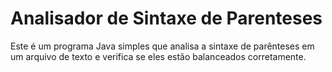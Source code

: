 # Analisador de Sintaxe de Parenteses

Este é um programa Java simples que analisa a sintaxe de parênteses em um arquivo de texto e verifica se eles estão balanceados corretamente.
